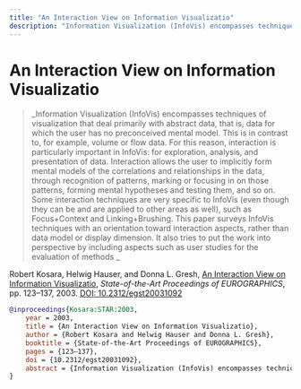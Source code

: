 ```yaml
---
title: "An Interaction View on Information Visualizatio"
description: "Information Visualization (InfoVis) encompasses techniques of visualization that deal primarily with abstract data, that is, data for which the user has no preconceived mental model. This is in contrast to, for example, volume or flow data. For this reason, interaction is particularly important in InfoVis: for exploration, analysis, and presentation of data. Interaction allows the user to implicitly form mental models of the correlations and relationships in the data, through recognition of patterns, marking or focusing in on those patterns, forming mental hypotheses and testing them, and so on. Some interaction techniques are very specific to InfoVis (even though they can be and are applied to other areas as well), such as Focus+Context and Linking+Brushing. This paper surveys InfoVis techniques with an orientation toward interaction aspects, rather than data model or display dimension. It also tries to put the work into perspective by including aspects such as user studies for the evaluation of methods "
---
```


# An Interaction View on Information Visualizatio

> _Information Visualization (InfoVis) encompasses techniques of visualization that deal primarily with abstract data, that is, data for which the user has no preconceived mental model. This is in contrast to, for example, volume or flow data. For this reason, interaction is particularly important in InfoVis: for exploration, analysis, and presentation of data. Interaction allows the user to implicitly form mental models of the correlations and relationships in the data, through recognition of patterns, marking or focusing in on those patterns, forming mental hypotheses and testing them, and so on. Some interaction techniques are very specific to InfoVis (even though they can be and are applied to other areas as well), such as Focus+Context and Linking+Brushing. This paper surveys InfoVis techniques with an orientation toward interaction aspects, rather than data model or display dimension. It also tries to put the work into perspective by including aspects such as user studies for the evaluation of methods _

Robert Kosara, Helwig Hauser, and Donna L. Gresh, <a href="https://media.eagereyes.org/papers/2003/Kosara-STAR-2003.pdf" target="_blank">An Interaction View on Information Visualizatio</a>, _State-of-the-Art Proceedings of EUROGRAPHICS_, pp. 123–137, 2003. <a href="https://dx.doi.org/10.2312/egst20031092" target="_new">DOI: 10.2312/egst20031092</a>


```bibtex
@inproceedings{Kosara:STAR:2003,
	year = 2003,
	title = {An Interaction View on Information Visualizatio},
	author = {Robert Kosara and Helwig Hauser and Donna L. Gresh},
	booktitle = {State-of-the-Art Proceedings of EUROGRAPHICS},
	pages = {123–137},
	doi = {10.2312/egst20031092},
	abstract = {Information Visualization (InfoVis) encompasses techniques of visualization that deal primarily with abstract data, that is, data for which the user has no preconceived mental model. This is in contrast to, for example, volume or flow data. For this reason, interaction is particularly important in InfoVis: for exploration, analysis, and presentation of data. Interaction allows the user to implicitly form mental models of the correlations and relationships in the data, through recognition of patterns, marking or focusing in on those patterns, forming mental hypotheses and testing them, and so on. Some interaction techniques are very specific to InfoVis (even though they can be and are applied to other areas as well), such as Focus+Context and Linking+Brushing. This paper surveys InfoVis techniques with an orientation toward interaction aspects, rather than data model or display dimension. It also tries to put the work into perspective by including aspects such as user studies for the evaluation of methods },
}
```

